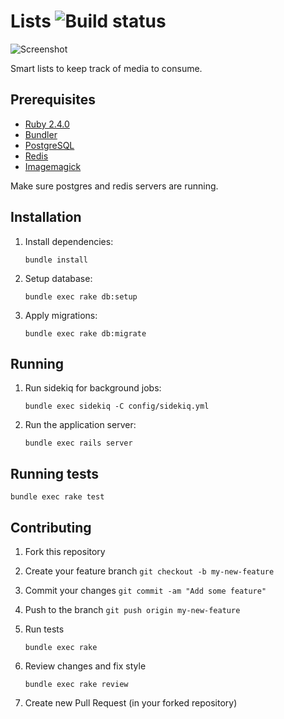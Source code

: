 # Lists ![Build status](https://travis-ci.org/rathrio/lists.svg?branch=master)

![Screenshot](https://i.imgur.com/L0kJMyc.png)

Smart lists to keep track of media to consume.

## Prerequisites

+ [Ruby 2.4.0](https://www.ruby-lang.org/en/documentation/installation/)
+ [Bundler](https://bundler.io/)
+ [PostgreSQL](https://www.postgresql.org/)
+ [Redis](https://redis.io/)
+ [Imagemagick](https://www.imagemagick.org/script/index.php)

Make sure postgres and redis servers are running.

## Installation

1. Install dependencies:
    ```
    bundle install
    ```

2. Setup database:
    ```
    bundle exec rake db:setup
    ```

3. Apply migrations:
    ```
    bundle exec rake db:migrate
    ```

## Running

1. Run sidekiq for background jobs:
    ```
    bundle exec sidekiq -C config/sidekiq.yml
    ```

2. Run the application server:
    ```
    bundle exec rails server
    ```

## Running tests

```
bundle exec rake test
```

## Contributing

1. Fork this repository
2. Create your feature branch `git checkout -b my-new-feature`
3. Commit your changes `git commit -am "Add some feature"`
4. Push to the branch `git push origin my-new-feature`
5. Run tests
    ```
    bundle exec rake
    ```

6. Review changes and fix style
    ```
    bundle exec rake review
    ```

5. Create new Pull Request (in your forked repository)

